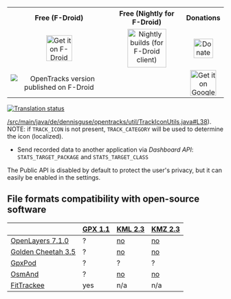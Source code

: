 <table>
    <tr>
        <th>Free (F-Droid)</th>
        <th>Free (Nightly for F-Droid)</th>
        <th>Donations</th>
    </tr>
    <tr>
        <td align="center">
            <a href="https://f-droid.org/packages/de.dennisguse.opentracks">
                <img alt="Get it on F-Droid" src="https://fdroid.gitlab.io/artwork/badge/get-it-on.png" height="60" align="middle">
            </a>
        </td>
        <td align="center">
            <a href="https://fdroid.storchp.de/fdroid/repo?fingerprint=99985A7E73DCB0B16C9BDDCE7A0B4996F88068AE7C771ED53E217E69CD1FF196">
                <img alt="Nightly builds (for F-Droid client)" src="https://opentracksapp.com/static/img/fdroid.storchp.de.png" height="90" align="middle">
            </a>
        </td>
        <td align="center">
            <a href="https://liberapay.com/OpenTracks/donate">
                <img alt="Donate using Liberapay" src="https://liberapay.com/assets/widgets/donate.svg" height="45" align="middle">
            </a>
        </td>
    </tr>
    <tr>
        <td align="center">
            <img alt="OpenTracks version published on F-Droid" src="https://img.shields.io/f-droid/v/de.dennisguse.opentracks.svg" align="middle" >
        </td>
        <td></td>
        <td align="center">
            <a href="https://play.google.com/store/apps/details?id=de.dennisguse.opentracks.playstore">
                <img alt="Get it on Google Play" src="https://play.google.com/intl/en_us/badges/static/images/badges/en_badge_web_generic.png" height="60" align="middle">
            </a>
        </td>
    </tr>
</table>

<a href="https://hosted.weblate.org/engage/opentracks/">
  <img src="https://hosted.weblate.org/widgets/opentracks/-/horizontal-auto.svg" alt="Translation status" />
</a>

[/src/main/java/de/dennisguse/opentracks/util/TrackIconUtils.java#L38](/src/main/java/de/dennisguse/opentracks/util/TrackIconUtils.java#L38)). 
  NOTE: if `TRACK_ICON` is not present, `TRACK_CATEGORY` will be used to determine the icon (localized).
* Send recorded data to another application via _Dashboard API_: `STATS_TARGET_PACKAGE` and `STATS_TARGET_CLASS`

The Public API is disabled by default to protect the user's privacy, but it can easily be enabled in the settings.

## File formats compatibility with open-source software

|                                                      | [GPX 1.1](https://www.topografix.com/GPX/1/1/) | [KML 2.3](https://docs.opengeospatial.org/is/12-007r2/12-007r2.html) | [KMZ 2.3](https://docs.opengeospatial.org/is/12-007r2/12-007r2.html) |
|------------------------------------------------------|------------------------------------------------|----------------------------------------------------------------------|----------------------------------------------------------------------|
| [OpenLayers 7.1.0](https://openlayers.org/)          | ?                                              | [no](https://github.com/openlayers/openlayers/issues/14104)          | [no](https://github.com/openlayers/openlayers/issues/14104)          |
| [Golden Cheetah 3.5](https://www.goldencheetah.org/) | ?                                              | [no](https://github.com/GoldenCheetah/GoldenCheetah/issues/4271)     | [no](https://github.com/GoldenCheetah/GoldenCheetah/issues/4271)     |
| [GpxPod](https://apps.nextcloud.com/apps/gpxpod)     | ?                                              | ?                                                                    | ?                                                                    |
| [OsmAnd](https://github.com/osmandapp/OsmAnd)        | ?                                              | [no](https://github.com/osmandapp/OsmAnd/issues/15271)               | [no](https://github.com/osmandapp/OsmAnd/issues/15271)               |
| [FitTrackee](https://github.com/SamR1/FitTrackee)    | yes                                            | n/a                                                                  | n/a                                                                  |
